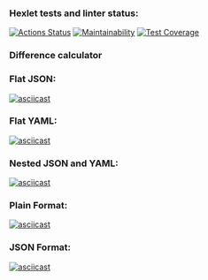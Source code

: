 ### Hexlet tests and linter status:
[![Actions Status](https://github.com/VimLoko/frontend-project-lvl2/workflows/hexlet-check/badge.svg)](https://github.com/VimLoko/frontend-project-lvl2/actions)
[![Maintainability](https://api.codeclimate.com/v1/badges/3325ebb99175f611cddd/maintainability)](https://codeclimate.com/github/VimLoko/frontend-project-lvl2/maintainability)
[![Test Coverage](https://api.codeclimate.com/v1/badges/3325ebb99175f611cddd/test_coverage)](https://codeclimate.com/github/VimLoko/frontend-project-lvl2/test_coverage)
### Difference calculator
### Flat JSON:
[![asciicast](https://asciinema.org/a/cCpk1jOaTLaGHP026q4KtVUC7.svg)](https://asciinema.org/a/cCpk1jOaTLaGHP026q4KtVUC7)
### Flat YAML:
[![asciicast](https://asciinema.org/a/gn3lDnf0kZFoKylIkdzt4pxao.svg)](https://asciinema.org/a/gn3lDnf0kZFoKylIkdzt4pxao)
### Nested JSON and YAML:
[![asciicast](https://asciinema.org/a/FstfbVIOxjLubPT10USw5s7TS.svg)](https://asciinema.org/a/FstfbVIOxjLubPT10USw5s7TS)
### Plain Format:
[![asciicast](https://asciinema.org/a/RnRg2HwYiZoAMlAc0eMBtFQnW.svg)](https://asciinema.org/a/RnRg2HwYiZoAMlAc0eMBtFQnW)
### JSON Format:
[![asciicast](https://asciinema.org/a/SWqCo5WagoTCsBWf0zoIqGOYf.svg)](https://asciinema.org/a/SWqCo5WagoTCsBWf0zoIqGOYf)